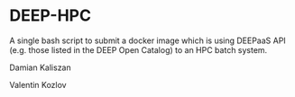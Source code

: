 DEEP-HPC
=========

A single bash script to submit a docker image which is using DEEPaaS API (e.g. those listed in the DEEP Open Catalog) to an HPC batch system.

Damian Kaliszan

Valentin Kozlov
